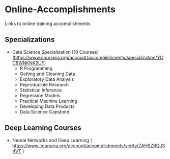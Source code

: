 # Online-Accomplishments
Links to online training accomplishments

## Specializations
* Data Science Specialization [10 Courses] 
(https://www.coursera.org/account/accomplishments/specialization/YCC6WNKNK9UF)
  - R Programming
  - Getting and Cleaning Data
  - Exploratory Data Analysis
  - Reproducible Research
  - Statistical Inference
  - Regression Models
  - Practical Machine Learning
  - Developing Data Products
  - Data Science Capstone
  
## Deep Learning Courses
* Neural Networks and Deep Learning 
( https://www.coursera.org/account/accomplishments/verify/ZAHSZBQJ34VT )
